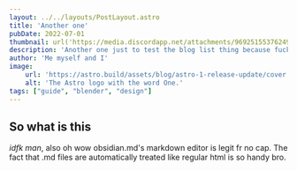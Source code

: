 ```yaml
---
layout: ../../layouts/PostLayout.astro
title: 'Another one'
pubDate: 2022-07-01
thumbnail: url('https://media.discordapp.net/attachments/969251553762492486/1071068602947600496/cg_anime_thumbnail_rev_0.png?width=734&height=413')
description: 'Another one just to test the blog list thing because fuck me'
author: 'Me myself and I'
image:
    url: 'https://astro.build/assets/blog/astro-1-release-update/cover.jpeg' 
    alt: 'The Astro logo with the word One.'
tags: ["guide", "blender", "design"]
---
```


## So what is this

_idfk man_, also oh wow obsidian.md's markdown editor is legit fr no cap.
The fact that .md files are automatically treated like regular html is so handy bro.